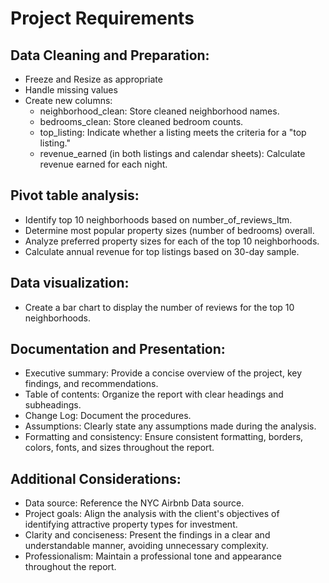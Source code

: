 # Project Requirements

## Data Cleaning and Preparation:
- Freeze and Resize as appropriate
- Handle missing values
- Create new columns:
    * neighborhood_clean: Store cleaned neighborhood names.
    * bedrooms_clean: Store cleaned bedroom counts.
    * top_listing: Indicate whether a listing meets the criteria for a "top listing."
    * revenue_earned (in both listings and calendar sheets): Calculate revenue earned for each night.

## Pivot table analysis:
- Identify top 10 neighborhoods based on number_of_reviews_ltm.
- Determine most popular property sizes (number of bedrooms) overall.
- Analyze preferred property sizes for each of the top 10 neighborhoods.
- Calculate annual revenue for top listings based on 30-day sample.

## Data visualization:
- Create a bar chart to display the number of reviews for the top 10 neighborhoods.

## Documentation and Presentation:
- Executive summary: Provide a concise overview of the project, key findings, and recommendations.
- Table of contents: Organize the report with clear headings and subheadings.
- Change Log: Document the procedures.
- Assumptions: Clearly state any assumptions made during the analysis.
- Formatting and consistency: Ensure consistent formatting, borders, colors, fonts, and sizes throughout the report.

## Additional Considerations:
- Data source: Reference the NYC Airbnb Data source.
- Project goals: Align the analysis with the client's objectives of identifying attractive property types for investment.
- Clarity and conciseness: Present the findings in a clear and understandable manner, avoiding unnecessary complexity.
- Professionalism: Maintain a professional tone and appearance throughout the report.
